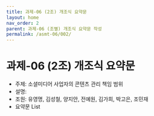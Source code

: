 ```yaml
---
title: 과제-06 (2조) 개조식 요약문
layout: home
nav_order: 2
parent: 과제-06 (조별) 개조식 요약문 작성
permalink: /asmt-06/002/
---
```


# 과제-06 (2조) 개조식 요약문

- 주제: 소셜미디어 사업자의 콘텐츠 관리 책임 범위 
- 설명: 
- 조원: 유영명, 김성철, 양지안, 전예원, 김가희, 박고은, 조민재
- 요약문 List

